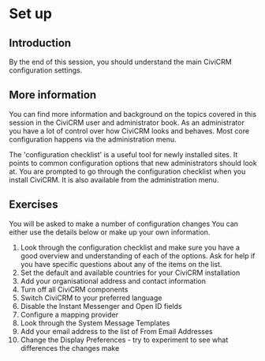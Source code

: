 # Set up

## Introduction

By the end of this session, you should understand the main CiviCRM configuration settings.

## **More information**

You can find more information and background on the topics covered in this session in the CiviCRM user and administrator book.
As an administrator you have a lot of control over how CiviCRM looks and behaves. Most core configuration happens via the administration menu.

The 'configuration checklist' is a useful tool for newly installed sites. It points to common configuration options that new administrators should look at. You are prompted to go through the configuration checklist when you install CiviCRM. It is also available from the administration menu.

## **Exercises**

You will be asked to make a number of configuration changes You can either use the details below or make up your own information.

1.  Look through the configuration checklist and make sure you have a good overview and understanding of each of the options. Ask for help if you have specific questions about any of the items on the list.
2.  Set the default and available countries for your CiviCRM installation
3.  Add your organisational address and contact information
4.  Turn off all CiviCRM components
5.  Switch CiviCRM to your preferred language
6.  Disable the Instant Messenger and Open ID fields
7.  Configure a mapping provider
8.  Look through the System Message Templates
9.  Add your email address to the list of From Email Addresses
10. Change the Display Preferences - try to experiment to see what differences the changes make
